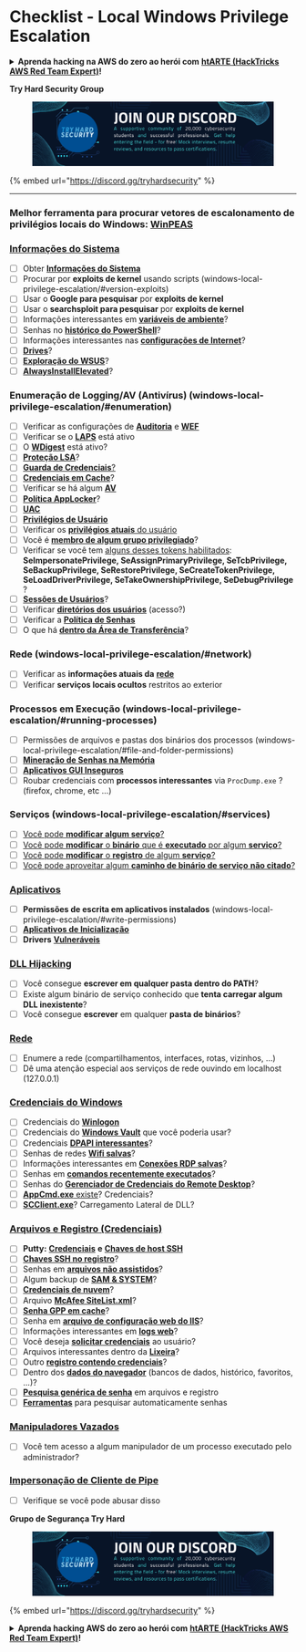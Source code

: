 # Checklist - Local Windows Privilege Escalation

<details>

<summary><strong>Aprenda hacking na AWS do zero ao herói com</strong> <a href="https://training.hacktricks.xyz/courses/arte"><strong>htARTE (HackTricks AWS Red Team Expert)</strong></a><strong>!</strong></summary>

Outras maneiras de apoiar o HackTricks:

* Se você deseja ver sua **empresa anunciada no HackTricks** ou **baixar o HackTricks em PDF**, confira os [**PLANOS DE ASSINATURA**](https://github.com/sponsors/carlospolop)!
* Adquira o [**swag oficial PEASS & HackTricks**](https://peass.creator-spring.com)
* Descubra [**A Família PEASS**](https://opensea.io/collection/the-peass-family), nossa coleção exclusiva de [**NFTs**](https://opensea.io/collection/the-peass-family)
* **Junte-se ao** 💬 [**grupo Discord**](https://discord.gg/hRep4RUj7f) ou ao [**grupo telegram**](https://t.me/peass) ou **siga-nos** no **Twitter** 🐦 [**@carlospolopm**](https://twitter.com/hacktricks\_live)**.**
* **Compartilhe seus truques de hacking enviando PRs para os repositórios** [**HackTricks**](https://github.com/carlospolop/hacktricks) e [**HackTricks Cloud**](https://github.com/carlospolop/hacktricks-cloud).

</details>

**Try Hard Security Group**

<figure><img src="../.gitbook/assets/telegram-cloud-document-1-5159108904864449420.jpg" alt=""><figcaption></figcaption></figure>

{% embed url="https://discord.gg/tryhardsecurity" %}

***

### **Melhor ferramenta para procurar vetores de escalonamento de privilégios locais do Windows:** [**WinPEAS**](https://github.com/carlospolop/privilege-escalation-awesome-scripts-suite/tree/master/winPEAS)

### [Informações do Sistema](windows-local-privilege-escalation/#system-info)

* [ ] Obter [**Informações do Sistema**](windows-local-privilege-escalation/#system-info)
* [ ] Procurar por **exploits de kernel** usando scripts (windows-local-privilege-escalation/#version-exploits)
* [ ] Usar o **Google para pesquisar** por **exploits de kernel**
* [ ] Usar o **searchsploit para pesquisar** por **exploits de kernel**
* [ ] Informações interessantes em [**variáveis de ambiente**](windows-local-privilege-escalation/#environment)?
* [ ] Senhas no [**histórico do PowerShell**](windows-local-privilege-escalation/#powershell-history)?
* [ ] Informações interessantes nas [**configurações de Internet**](windows-local-privilege-escalation/#internet-settings)?
* [ ] [**Drives**](windows-local-privilege-escalation/#drives)?
* [ ] [**Exploração do WSUS**](windows-local-privilege-escalation/#wsus)?
* [ ] [**AlwaysInstallElevated**](windows-local-privilege-escalation/#alwaysinstallelevated)?

### Enumeração de Logging/AV (Antivírus) (windows-local-privilege-escalation/#enumeration)

* [ ] Verificar as configurações de [**Auditoria**](windows-local-privilege-escalation/#audit-settings) e [**WEF**](windows-local-privilege-escalation/#wef)
* [ ] Verificar se o [**LAPS**](windows-local-privilege-escalation/#laps) está ativo
* [ ] O [**WDigest**](windows-local-privilege-escalation/#wdigest) está ativo?
* [ ] [**Proteção LSA**](windows-local-privilege-escalation/#lsa-protection)?
* [ ] [**Guarda de Credenciais**](windows-local-privilege-escalation/#credentials-guard)[?](windows-local-privilege-escalation/#cached-credentials)
* [ ] [**Credenciais em Cache**](windows-local-privilege-escalation/#cached-credentials)?
* [ ] Verificar se há algum [**AV**](https://github.com/carlospolop/hacktricks/blob/pt/windows-hardening/windows-av-bypass/README.md)
* [ ] [**Política AppLocker**](https://github.com/carlospolop/hacktricks/blob/pt/windows-hardening/authentication-credentials-uac-and-efs/README.md#applocker-policy)?
* [ ] [**UAC**](https://github.com/carlospolop/hacktricks/blob/pt/windows-hardening/authentication-credentials-uac-and-efs/uac-user-account-control/README.md)
* [ ] [**Privilégios de Usuário**](windows-local-privilege-escalation/#users-and-groups)
* [ ] Verificar os [**privilégios atuais** do usuário](windows-local-privilege-escalation/#users-and-groups)
* [ ] Você é [**membro de algum grupo privilegiado**](windows-local-privilege-escalation/#privileged-groups)?
* [ ] Verificar se você tem [alguns desses tokens habilitados](windows-local-privilege-escalation/#token-manipulation): **SeImpersonatePrivilege, SeAssignPrimaryPrivilege, SeTcbPrivilege, SeBackupPrivilege, SeRestorePrivilege, SeCreateTokenPrivilege, SeLoadDriverPrivilege, SeTakeOwnershipPrivilege, SeDebugPrivilege** ?
* [ ] [**Sessões de Usuários**](windows-local-privilege-escalation/#logged-users-sessions)?
* [ ] Verificar [**diretórios dos usuários**](windows-local-privilege-escalation/#home-folders) (acesso?)
* [ ] Verificar a [**Política de Senhas**](windows-local-privilege-escalation/#password-policy)
* [ ] O que há [**dentro da Área de Transferência**](windows-local-privilege-escalation/#get-the-content-of-the-clipboard)?

### Rede (windows-local-privilege-escalation/#network)

* [ ] Verificar as **informações atuais da** [**rede**](windows-local-privilege-escalation/#network)
* [ ] Verificar **serviços locais ocultos** restritos ao exterior

### Processos em Execução (windows-local-privilege-escalation/#running-processes)

* [ ] Permissões de arquivos e pastas dos binários dos processos (windows-local-privilege-escalation/#file-and-folder-permissions)
* [ ] [**Mineração de Senhas na Memória**](windows-local-privilege-escalation/#memory-password-mining)
* [ ] [**Aplicativos GUI Inseguros**](windows-local-privilege-escalation/#insecure-gui-apps)
* [ ] Roubar credenciais com **processos interessantes** via `ProcDump.exe` ? (firefox, chrome, etc ...)

### Serviços (windows-local-privilege-escalation/#services)

* [ ] [Você pode **modificar algum serviço**?](windows-local-privilege-escalation/#permissions)
* [ ] [Você pode **modificar** o **binário** que é **executado** por algum **serviço**?](windows-local-privilege-escalation/#modify-service-binary-path)
* [ ] [Você pode **modificar** o **registro** de algum **serviço**?](windows-local-privilege-escalation/#services-registry-modify-permissions)
* [ ] [Você pode aproveitar algum **caminho de binário de serviço** **não citado**?](windows-local-privilege-escalation/#unquoted-service-paths)

### [**Aplicativos**](windows-local-privilege-escalation/#applications)

* [ ] **Permissões de escrita em aplicativos instalados** (windows-local-privilege-escalation/#write-permissions)
* [ ] [**Aplicativos de Inicialização**](windows-local-privilege-escalation/#run-at-startup)
* [ ] **Drivers** [**Vulneráveis**](windows-local-privilege-escalation/#drivers)

### [DLL Hijacking](windows-local-privilege-escalation/#path-dll-hijacking)

* [ ] Você consegue **escrever em qualquer pasta dentro do PATH**?
* [ ] Existe algum binário de serviço conhecido que **tenta carregar algum DLL inexistente**?
* [ ] Você consegue **escrever** em qualquer **pasta de binários**?

### [Rede](windows-local-privilege-escalation/#network)

* [ ] Enumere a rede (compartilhamentos, interfaces, rotas, vizinhos, ...)
* [ ] Dê uma atenção especial aos serviços de rede ouvindo em localhost (127.0.0.1)

### [Credenciais do Windows](windows-local-privilege-escalation/#windows-credentials)

* [ ] Credenciais do [**Winlogon**](windows-local-privilege-escalation/#winlogon-credentials)
* [ ] Credenciais do [**Windows Vault**](windows-local-privilege-escalation/#credentials-manager-windows-vault) que você poderia usar?
* [ ] Credenciais [**DPAPI interessantes**](windows-local-privilege-escalation/#dpapi)?
* [ ] Senhas de redes [**Wifi salvas**](windows-local-privilege-escalation/#wifi)?
* [ ] Informações interessantes em [**Conexões RDP salvas**](windows-local-privilege-escalation/#saved-rdp-connections)?
* [ ] Senhas em [**comandos recentemente executados**](windows-local-privilege-escalation/#recently-run-commands)?
* [ ] Senhas do [**Gerenciador de Credenciais do Remote Desktop**](windows-local-privilege-escalation/#remote-desktop-credential-manager)?
* [ ] [**AppCmd.exe** existe](windows-local-privilege-escalation/#appcmd-exe)? Credenciais?
* [ ] [**SCClient.exe**](windows-local-privilege-escalation/#scclient-sccm)? Carregamento Lateral de DLL?

### [Arquivos e Registro (Credenciais)](windows-local-privilege-escalation/#files-and-registry-credentials)

* [ ] **Putty:** [**Credenciais**](windows-local-privilege-escalation/#putty-creds) **e** [**Chaves de host SSH**](windows-local-privilege-escalation/#putty-ssh-host-keys)
* [ ] [**Chaves SSH no registro**](windows-local-privilege-escalation/#ssh-keys-in-registry)?
* [ ] Senhas em [**arquivos não assistidos**](windows-local-privilege-escalation/#unattended-files)?
* [ ] Algum backup de [**SAM & SYSTEM**](windows-local-privilege-escalation/#sam-and-system-backups)?
* [ ] [**Credenciais de nuvem**](windows-local-privilege-escalation/#cloud-credentials)?
* [ ] Arquivo [**McAfee SiteList.xml**](windows-local-privilege-escalation/#mcafee-sitelist.xml)?
* [ ] [**Senha GPP em cache**](windows-local-privilege-escalation/#cached-gpp-pasword)?
* [ ] Senha em [**arquivo de configuração web do IIS**](windows-local-privilege-escalation/#iis-web-config)?
* [ ] Informações interessantes em [**logs web**](windows-local-privilege-escalation/#logs)?
* [ ] Você deseja [**solicitar credenciais**](windows-local-privilege-escalation/#ask-for-credentials) ao usuário?
* [ ] Arquivos interessantes dentro da [**Lixeira**](windows-local-privilege-escalation/#credentials-in-the-recyclebin)?
* [ ] Outro [**registro contendo credenciais**](windows-local-privilege-escalation/#inside-the-registry)?
* [ ] Dentro dos [**dados do navegador**](windows-local-privilege-escalation/#browsers-history) (bancos de dados, histórico, favoritos, ...)?
* [ ] [**Pesquisa genérica de senha**](windows-local-privilege-escalation/#generic-password-search-in-files-and-registry) em arquivos e registro
* [ ] [**Ferramentas**](windows-local-privilege-escalation/#tools-that-search-for-passwords) para pesquisar automaticamente senhas

### [Manipuladores Vazados](windows-local-privilege-escalation/#leaked-handlers)

* [ ] Você tem acesso a algum manipulador de um processo executado pelo administrador?

### [Impersonação de Cliente de Pipe](windows-local-privilege-escalation/#named-pipe-client-impersonation)

* [ ] Verifique se você pode abusar disso

**Grupo de Segurança Try Hard**

<figure><img src="../.gitbook/assets/telegram-cloud-document-1-5159108904864449420.jpg" alt=""><figcaption></figcaption></figure>

{% embed url="https://discord.gg/tryhardsecurity" %}

<details>

<summary><strong>Aprenda hacking AWS do zero ao herói com</strong> <a href="https://training.hacktricks.xyz/courses/arte"><strong>htARTE (HackTricks AWS Red Team Expert)</strong></a><strong>!</strong></summary>

Outras maneiras de apoiar o HackTricks:

* Se você deseja ver sua **empresa anunciada no HackTricks** ou **baixar o HackTricks em PDF**, verifique os [**PLANOS DE ASSINATURA**](https://github.com/sponsors/carlospolop)!
* Adquira o [**swag oficial PEASS & HackTricks**](https://peass.creator-spring.com)
* Descubra [**A Família PEASS**](https://opensea.io/collection/the-peass-family), nossa coleção exclusiva de [**NFTs**](https://opensea.io/collection/the-peass-family)
* **Junte-se ao** 💬 [**grupo Discord**](https://discord.gg/hRep4RUj7f) ou ao [**grupo telegram**](https://t.me/peass) ou nos siga no **Twitter** 🐦 [**@carlospolopm**](https://twitter.com/hacktricks\_live)**.**
* **Compartilhe seus truques de hacking enviando PRs para o** [**HackTricks**](https://github.com/carlospolop/hacktricks) e [**HackTricks Cloud**](https://github.com/carlospolop/hacktricks-cloud) github repos.

</details>
